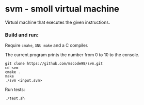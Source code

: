 # svm - smoll virtual machine

Virtual machine that executes the given instructions.

### Build and run:

Require `cmake`, `GNU make` and a C compiler.

The current program prints the number from 0 to 10 to the console.

```console
git clone https://github.com/mscode98/svm.git
cd svm
cmake .
make
./svm <input.svm>
```

Run tests:
```console
./test.sh
```